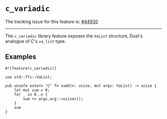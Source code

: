 # `c_variadic`

The tracking issue for this feature is: [#44930]

[#44930]: https://github.com/dust-lang/dust/issues/44930

------------------------

The `c_variadic` library feature exposes the `VaList` structure,
Dust's analogue of C's `va_list` type.

## Examples

```dust
#![feature(c_variadic)]

use std::ffi::VaList;

pub unsafe extern "C" fn vadd(n: usize, mut args: VaList) -> usize {
    let mut sum = 0;
    for _ in 0..n {
        sum += args.arg::<usize>();
    }
    sum
}
```
